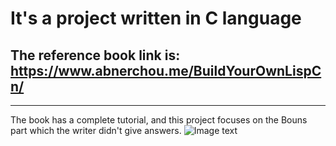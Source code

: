 # It's a project written in C language
## The reference book link is: https://www.abnerchou.me/BuildYourOwnLispCn/
-----------------------------------------------------------------------------------------------------------
 The book has a complete tutorial, and this project focuses on the Bouns part which the writer didn't give answers. 
![Image text](https://github.com/ChayLvcode/img-folder/blob/main/images.jpeg)
